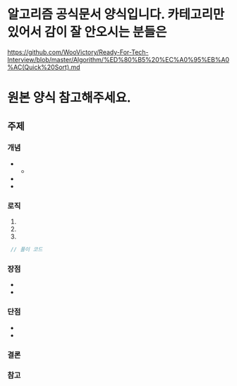 # 알고리즘 공식문서 양식입니다. 카테고리만 있어서 감이 잘 안오시는 분들은
https://github.com/WooVictory/Ready-For-Tech-Interview/blob/master/Algorithm/%ED%80%B5%20%EC%A0%95%EB%A0%AC(Quick%20Sort).md 
# 원본 양식 참고해주세요.


## 주제


### 개념

- 
  -
-
- 



### 로직

1. 
2. 
3. 




```java
 // 풀이 코드
```


### 장점

- 
- 



### 단점

- 
- 



### 결론




### 참고




